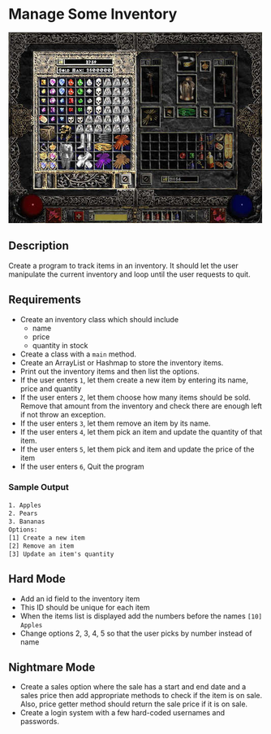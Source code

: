 # Manage Some Inventory

![screenshot](screenshot.jpg)

## Description

Create a program to track items in an inventory. It should let the user manipulate the current inventory and loop until the user requests to quit. 

## Requirements

* Create an inventory class which should include
	* name
	* price
	* quantity in stock
* Create a class with a `main` method.
* Create an ArrayList or Hashmap to store the inventory items.
* Print out the inventory items and then list the options.
* If the user enters `1`, let them create a new item by entering its name, price and quantity
* If the user enters `2`, let them choose how many items should be sold. Remove that amount from the inventory and check there are enough left if not throw an exception.
* If the user enters `3`, let them remove an item by its name.
* If the user enters `4`, let them pick an item and update the quantity of that item.
* If the user enters `5`, let them pick and item and update the price of the item
* If the user enters `6`, Quit the program

### Sample Output

```
1. Apples
2. Pears
3. Bananas
Options:
[1] Create a new item
[2] Remove an item
[3] Update an item's quantity
```

## Hard Mode
* Add an id field to the inventory item
* This ID should be unique for each item
* When the items list is displayed add the numbers before the names `[10] Apples`
* Change options 2, 3, 4, 5 so that the user picks by number instead of name 

## Nightmare Mode
* Create a sales option where the sale has a start and end date and a sales price then add appropriate methods to check if the item is on sale.  Also, price getter method should return the sale price if it is on sale.
* Create a login system with a few hard-coded usernames and passwords.
